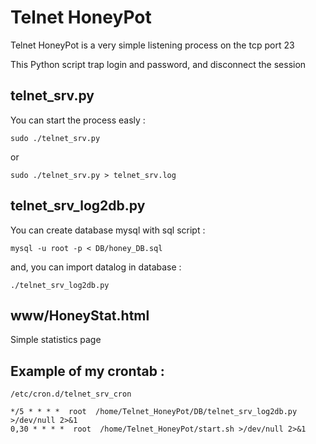 # Telnet HoneyPot

Telnet HoneyPot is a very simple listening process on the tcp port 23

This Python script trap login and password, and disconnect the session 


## telnet_srv.py

  You can start the process easly :

	sudo ./telnet_srv.py
   or
	
	sudo ./telnet_srv.py > telnet_srv.log


## telnet_srv_log2db.py

  You can create database mysql with sql script :

	mysql -u root -p < DB/honey_DB.sql


  and, you can import datalog in database :

	./telnet_srv_log2db.py


## www/HoneyStat.html

  Simple statistics page 


## Example of my crontab :

	/etc/cron.d/telnet_srv_cron

	*/5 * * * *  root  /home/Telnet_HoneyPot/DB/telnet_srv_log2db.py >/dev/null 2>&1
	0,30 * * * *  root  /home/Telnet_HoneyPot/start.sh >/dev/null 2>&1

